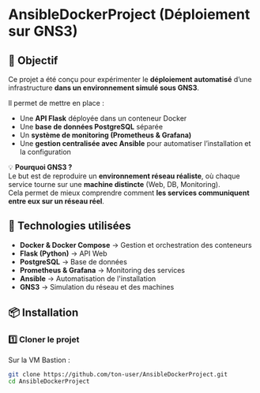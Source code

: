 # AnsibleDockerProject (Déploiement sur GNS3)

## 📌 Objectif
Ce projet a été conçu pour expérimenter le **déploiement automatisé** d’une infrastructure **dans un environnement simulé sous GNS3**.

Il permet de mettre en place :
- Une **API Flask** déployée dans un conteneur Docker
- Une **base de données PostgreSQL** séparée
- Un **système de monitoring (Prometheus & Grafana)**
- Une **gestion centralisée avec Ansible** pour automatiser l’installation et la configuration

💡 **Pourquoi GNS3 ?**  
Le but est de reproduire un **environnement réseau réaliste**, où chaque service tourne sur une **machine distincte** (Web, DB, Monitoring).  
Cela permet de mieux comprendre comment **les services communiquent entre eux sur un réseau réel**.

## 🚀 Technologies utilisées
- **Docker & Docker Compose** → Gestion et orchestration des conteneurs
- **Flask (Python)** → API Web
- **PostgreSQL** → Base de données
- **Prometheus & Grafana** → Monitoring des services
- **Ansible** → Automatisation de l'installation
- **GNS3** → Simulation du réseau et des machines

## 📦 Installation

### 1️⃣ **Cloner le projet**
Sur la VM Bastion :
```sh
git clone https://github.com/ton-user/AnsibleDockerProject.git
cd AnsibleDockerProject
